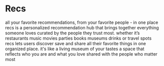 # Recs
all your favorite recommendations, from your favorite people - in one place
recs is a personalized recommendation hub that brings together everything someone loves curated by the people they trust most. whether it’s restaurants music movies parties books museums drinks or travel spots recs lets users discover save and share all their favorite things in one organized place.
it's like a living museum of your tastes a space that reflects who you are and what you love shared with the people who matter most
